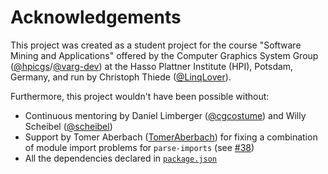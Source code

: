 # Acknowledgements

This project was created as a student project for the course "Software Mining and Applications" offered by the Computer Graphics System Group ([@hpicgs](https://github.com/hpicgs)/[@varg-dev](https://github.com/varg-dev)) at the Hasso Plattner Institute (HPI), Potsdam, Germany, and run by Christoph Thiede ([@LinqLover](https://github.com/LinqLover)).

Furthermore, this project wouldn't have been possible without:

- Continuous mentoring by Daniel Limberger ([@cgcostume](https://github.com/cgcostume)) and Willy Scheibel ([@scheibel](https://github.com/scheibel))
- Support by Tomer Aberbach ([TomerAberbach](https://github.com/TomerAberbach)) for fixing a combination of module import problems for `parse-imports` (see [#38](https://github.com/LinqLover/downstream-repository-mining/pull/38))
- All the dependencies declared in [`package.json`](./package-json)
